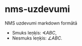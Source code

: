 # nms-uzdevumi
NMS uzdevumi markdown formātā

* Smuks leņķis: $\sphericalangle ABC$, 
* Nesmuks leņķis: $\angle ABC$. 
